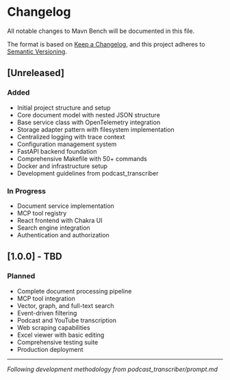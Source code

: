 # Changelog

All notable changes to Mavn Bench will be documented in this file.

The format is based on [Keep a Changelog](https://keepachangelog.com/en/1.0.0/),
and this project adheres to [Semantic Versioning](https://semver.org/spec/v2.0.0.html).

## [Unreleased]

### Added
- Initial project structure and setup
- Core document model with nested JSON structure
- Base service class with OpenTelemetry integration
- Storage adapter pattern with filesystem implementation
- Centralized logging with trace context
- Configuration management system
- FastAPI backend foundation
- Comprehensive Makefile with 50+ commands
- Docker and infrastructure setup
- Development guidelines from podcast_transcriber

### In Progress
- Document service implementation
- MCP tool registry
- React frontend with Chakra UI
- Search engine integration
- Authentication and authorization

## [1.0.0] - TBD

### Planned
- Complete document processing pipeline
- MCP tool integration
- Vector, graph, and full-text search
- Event-driven filtering
- Podcast and YouTube transcription
- Web scraping capabilities
- Excel viewer with basic editing
- Comprehensive testing suite
- Production deployment

---
*Following development methodology from podcast_transcriber/prompt.md*
